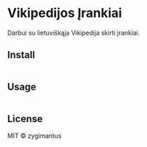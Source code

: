 # Vikipedijos Įrankiai

Darbui su lietuviškąja  Vikipedija skirti įrankiai.

## Install

```
```

## Usage

```
```

## License

MIT © zygimantus
